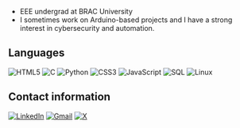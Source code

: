 - EEE undergrad at BRAC University <br/>
- I sometimes work on Arduino-based projects and I have a strong interest in cybersecurity and automation.

## Languages
![HTML5](https://img.shields.io/badge/html5-%23E34F26.svg?style=for-the-badge&logo=html5&logoColor=white)
![C](https://img.shields.io/badge/c-%2300599C.svg?style=for-the-badge&logo=c&logoColor=white)
![Python](https://img.shields.io/badge/python-3670A0?style=for-the-badge&logo=python&logoColor=ffdd54)
![CSS3](https://img.shields.io/badge/css3-%231572B6.svg?style=for-the-badge&logo=css3&logoColor=white)
![JavaScript](https://img.shields.io/badge/javascript-%23323330.svg?style=for-the-badge&logo=javascript&logoColor=%23F7DF1E)
![SQL](https://img.shields.io/badge/sql-%2300599C.svg?style=for-the-badge&logo=sql&logoColor=white)
![Linux](https://img.shields.io/badge/linux-%23FCC624.svg?style=for-the-badge&logo=linux&logoColor=black)

## Contact information
[![LinkedIn](https://img.shields.io/badge/linkedin-%230077B5.svg?style=for-the-badge&logo=linkedin&logoColor=white)](https://www.linkedin.com/in/eram003/)
[![Gmail](https://img.shields.io/badge/gmail-%23D14836.svg?style=for-the-badge&logo=gmail&logoColor=white)](mailto:sleram16@gmail.com)
[![X](https://img.shields.io/badge/x-%23000000.svg?style=for-the-badge&logo=x&logoColor=white)](https://x.com/sdreram)
